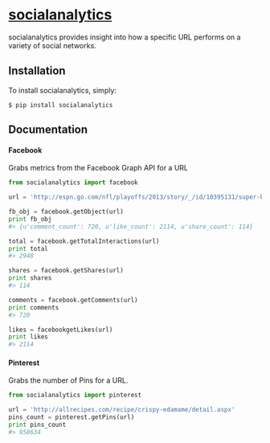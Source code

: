 # [socialanalytics](https://pypi.python.org/pypi/socialanalytics)

socialanalytics provides insight into how a specific URL performs on a variety of social networks.

## Installation

To install socialanalytics, simply:

`$ pip install socialanalytics`

## Documentation

#### Facebook

Grabs metrics from the Facebook Graph API for a URL

```python
from socialanalytics import facebook

url = 'http://espn.go.com/nfl/playoffs/2013/story/_/id/10395131/super-bowl-xlviii-seattle-seahawks-michael-bennett-doug-baldwin-talk-win'

fb_obj = facebook.getObject(url)
print fb_obj
#> {u'comment_count': 720, u'like_count': 2114, u'share_count': 114}

total = facebook.getTotalInteractions(url)
print total
#> 2948

shares = facebook.getShares(url)
print shares
#> 114

comments = facebook.getComments(url)
print comments
#> 720

likes = facebookgetLikes(url)
print likes
#> 2114
```

#### Pinterest

Grabs the number of Pins for a URL.

```python
from socialanalytics import pinterest

url = 'http://allrecipes.com/recipe/crispy-edamame/detail.aspx'
pins_count = pinterest.getPins(url)
print pins_count
#> 958634
```



